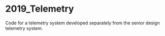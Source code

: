 # 2019_Telemetry
Code for a telemetry system developed separately from the senior design telemetry system.
